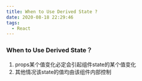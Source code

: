 ```yaml
---
title: When to Use Derived State ?
date: 2020-08-18 22:29:46
tags:
  - React
---
```


### When to Use Derived State？

1. props某个值变化必定会引起组件state的某个值变化
2. 其他情况该state的值均由该组件内部控制

